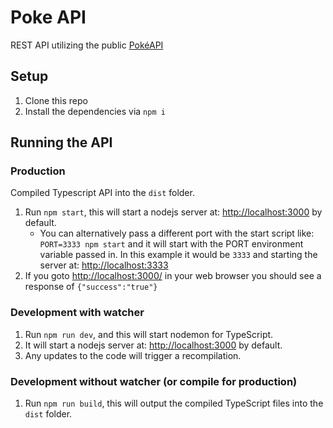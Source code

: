 # Poke API

REST API utilizing the public [PokéAPI](https://pokeapi.co/)

## Setup
1. Clone this repo
2. Install the dependencies via `npm i`

## Running the API
### Production
Compiled Typescript API into the `dist` folder.
1. Run `npm start`, this will start a nodejs server at: [http://localhost:3000](http://localhost:3000) by default.
    - You can alternatively pass a different port with the start script like: `PORT=3333 npm start` and it will start with the PORT environment variable passed in.  In this example it would be `3333` and starting the server at: [http://localhost:3333](http://localhost:3333)
2. If you goto [http://localhost:3000/](http://localhost:3000/) in your web browser you should see a response of `{"success":"true"}`


### Development with watcher
1. Run `npm run dev`, and this will start nodemon for TypeScript.
2. It will start a nodejs server at: [http://localhost:3000](http://localhost:3000) by default.
3. Any updates to the code will trigger a recompilation.


### Development without watcher (or compile for production)
1. Run `npm run build`, this will output the compiled TypeScript files into the `dist` folder.

